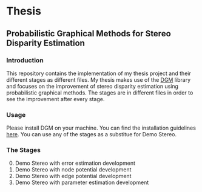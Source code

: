 # Thesis 

## Probabilistic Graphical Methods for Stereo Disparity Estimation

### Introduction
This repository contains the implementation of my thesis project and their different stages as different files. My thesis makes use of the [DGM](http://research.project-10.de/dgmdoc/index.html) library and focuses on the improvement of stereo disparity estimation using probabilistic graphical methods. The stages are in different files in order to see the improvement after every stage. 

### Usage
Please install DGM on your machine. You can find the installation guidelines [here](http://research.project-10.de/dgmdoc/a01843.html).
You can use any of the stages as a substitue for Demo Stereo. 

### The Stages
0. Demo Stereo with error estimation development
1. Demo Stereo with node potential development
2. Demo Stereo with edge potential development
3. Demo Stereo with parameter estimation development
